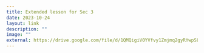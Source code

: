 ```yaml
---
title: Extended lesson for Sec 3
date: 2023-10-24
layout: link
description: ""
image: ""
external: https://drive.google.com/file/d/1QMQigiV0YVfvy1Zmjmq2gyRYwpSLx9xB/view?usp=sharing
---
```

